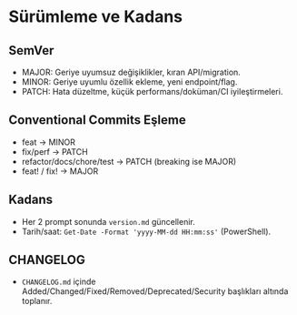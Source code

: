 # Sürümleme ve Kadans

## SemVer
- MAJOR: Geriye uyumsuz değişiklikler, kıran API/migration.
- MINOR: Geriye uyumlu özellik ekleme, yeni endpoint/flag.
- PATCH: Hata düzeltme, küçük performans/doküman/CI iyileştirmeleri.

## Conventional Commits Eşleme
- feat → MINOR
- fix/perf → PATCH
- refactor/docs/chore/test → PATCH (breaking ise MAJOR)
- feat! / fix! → MAJOR

## Kadans
- Her 2 prompt sonunda `version.md` güncellenir.
- Tarih/saat: `Get-Date -Format 'yyyy-MM-dd HH:mm:ss'` (PowerShell).

## CHANGELOG
- `CHANGELOG.md` içinde Added/Changed/Fixed/Removed/Deprecated/Security başlıkları altında toplanır.
